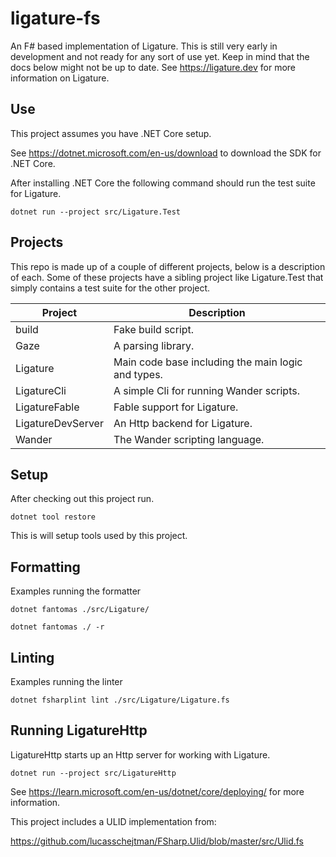 # ligature-fs

An F# based implementation of Ligature.
This is still very early in development and not ready for any sort of use yet.
Keep in mind that the docs below might not be up to date.
See https://ligature.dev for more information on Ligature.

## Use

This project assumes you have .NET Core setup.

See https://dotnet.microsoft.com/en-us/download to download the SDK for .NET Core.

After installing .NET Core the following command should run the test suite for Ligature.

```
dotnet run --project src/Ligature.Test
```

## Projects

This repo is made up of a couple of different projects, below is a description of each.
Some of these projects have a sibling project like Ligature.Test that simply contains a
test suite for the other project.

| Project            | Description                                                        |
| ------------------ | ------------------------------------------------------------------ |
| build              | Fake build script.                                                 |
| Gaze               | A parsing library.                                                 |
| Ligature           | Main code base including the main logic and types.                 |
| LigatureCli        | A simple Cli for running Wander scripts.                           |
| LigatureFable      | Fable support for Ligature.                                        |
| LigatureDevServer  | An Http backend for Ligature.                                      |
| Wander             | The Wander scripting language.                                     |

## Setup

After checking out this project run.

`dotnet tool restore`

This is will setup tools used by this project.

## Formatting

Examples running the formatter

`dotnet fantomas ./src/Ligature/`

`dotnet fantomas ./ -r`

## Linting

Examples running the linter

`dotnet fsharplint lint ./src/Ligature/Ligature.fs`

## Running LigatureHttp

LigatureHttp starts up an Http server for working with Ligature.

`dotnet run --project src/LigatureHttp`

See https://learn.microsoft.com/en-us/dotnet/core/deploying/ for more information.

This project includes a ULID implementation from:

https://github.com/lucasschejtman/FSharp.Ulid/blob/master/src/Ulid.fs

